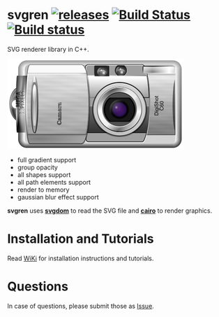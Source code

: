 # svgren [![releases](https://img.shields.io/github/tag/igagis/svgren.svg)](https://github.com/igagis/svgren/releases) [![Build Status](https://travis-ci.org/igagis/svgren.svg?branch=master)](https://travis-ci.org/igagis/svgren) [![Build status](https://ci.appveyor.com/api/projects/status/6ilonof8aqcjryoi/branch/master?svg=true)](https://ci.appveyor.com/project/igagis/svgren/branch/master)



SVG renderer library in C++.

![image sample](wiki/camera.png)

- full gradient support
- group opacity
- all shapes support
- all path elements support
- render to memory
- gaussian blur effect support

**svgren** uses **[svgdom](https://github.com/igagis/svgdom)** to read the SVG file and **[cairo](http://cairographics.org)** to render graphics.

# Installation and Tutorials
Read [WiKi](wiki/MainPage.md) for installation instructions and tutorials.

# Questions
In case of questions, please submit those as [Issue](https://github.com/igagis/svgren/issues).
